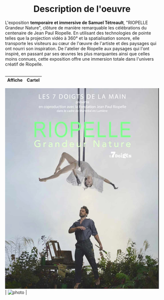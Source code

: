 <h1 align=center>Description de l'oeuvre</h1>
L'exposition <strong>temporaire et immersive de Samuel Tétreault</strong>, "RIOPELLE Grandeur Nature", clôture de manière remarquable les célébrations du centenaire de Jean Paul Riopelle. En utilisant des technologies de pointe telles que la projection vidéo à 360° et la spatialisation sonore, elle transporte les visiteurs au cœur de l'œuvre de l'artiste et des paysages qui ont nourri son inspiration. De l'atelier de Riopelle aux paysages qui l'ont inspiré, en passant par ses œuvres les plus marquantes ainsi que celles moins connues, cette exposition offre une immersion totale dans l'univers créatif de Riopelle.
<br>
<br>

| Affiche | Cartel | 
| :---: | :---: | 


![texte_alternatif](./medias/RIOPELLE_affiche_20240301.jpg) | ![photo](media/Jeremy_Shaw_projecteur_20240202.jpg) |
